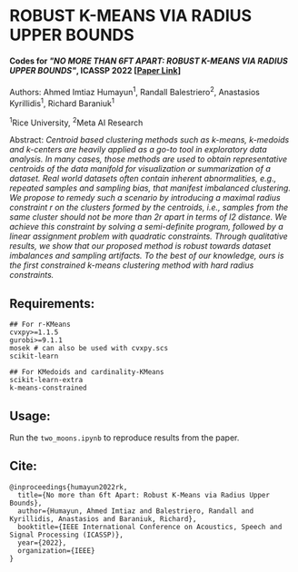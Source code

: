 # ROBUST K-MEANS VIA RADIUS UPPER BOUNDS
#### Codes for _"NO MORE THAN 6FT APART: ROBUST K-MEANS VIA RADIUS UPPER BOUNDS"_, ICASSP 2022 [[Paper Link](https://people.bengali.ai/wp-content/uploads/2021/11/Robust_Kmeans_ICASSP.pdf)]
Authors: Ahmed Imtiaz Humayun<sup>1</sup>, Randall Balestriero<sup>2</sup>, Anastasios Kyrillidis<sup>1</sup>, Richard Baraniuk<sup>1</sup>

<sup>1</sup>Rice University, <sup>2</sup>Meta AI Research

Abstract: _Centroid based clustering methods such as k-means, k-medoids and k-centers are heavily applied as a go-to tool in exploratory data analysis. In many cases, those methods are used to obtain representative centroids of the data manifold for visualization or summarization of a dataset. Real world datasets often contain inherent abnormalities, e.g., repeated samples and sampling bias, that manifest imbalanced clustering. We propose to remedy such a scenario by introducing a maximal radius constraint r on the clusters formed by the centroids, i.e., samples from the same cluster should not be more than 2r apart in terms of l2 distance. We achieve this constraint by solving a semi-definite program, followed by a linear assignment problem with quadratic constraints. Through qualitative results, we show that our proposed method is robust towards dataset imbalances and sampling artifacts. To the best of our knowledge, ours is the first constrained k-means clustering method with hard radius constraints._






## Requirements:
```
## For r-KMeans
cvxpy>=1.1.5
gurobi>=9.1.1 
mosek # can also be used with cvxpy.scs 
scikit-learn

## For KMedoids and cardinality-KMeans
scikit-learn-extra
k-means-constrained
```
## Usage:
Run the `two_moons.ipynb` to reproduce results from the paper.

## Cite:
```
@inproceedings{humayun2022rk,
  title={No more than 6ft Apart: Robust K-Means via Radius Upper Bounds},
  author={Humayun, Ahmed Imtiaz and Balestriero, Randall and Kyrillidis, Anastasios and Baraniuk, Richard},
  booktitle={IEEE International Conference on Acoustics, Speech and Signal Processing (ICASSP)},
  year={2022},
  organization={IEEE}
}
```
